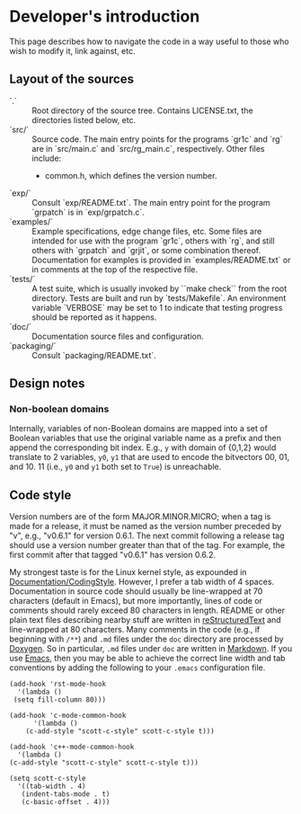 Developer's introduction
========================

This page describes how to navigate the code in a way useful to those who wish
to modify it, link against, etc.


Layout of the sources
---------------------

<dl>

<dt>`.`</dt>
<dd>Root directory of the source tree.  Contains LICENSE.txt, the directories
listed below, etc.</dd>

<dt>`src/`</dt>
<dd>Source code.  The main entry points for the programs `gr1c` and `rg` are in
`src/main.c` and `src/rg_main.c`, respectively.  Other files include:
<ul>
  <li>common.h, which defines the version number.</li>
</ul></dd>

<dt>`exp/`</dt>
<dd>Consult `exp/README.txt`.  The main entry point for the program `grpatch` is
in `exp/grpatch.c`.</dd>

<dt>`examples/`</dt>
<dd>Example specifications, edge change files, etc.  Some files are intended for
use with the program `gr1c`, others with `rg`, and still others with `grpatch`
and `grjit`, or some combination thereof.  Documentation for examples is
provided in `examples/README.txt` or in comments at the top of the respective
file.</dd>

<dt>`tests/`</dt>
<dd>A test suite, which is usually invoked by ``make check`` from the root
directory.  Tests are built and run by `tests/Makefile`.  An environment
variable `VERBOSE` may be set to 1 to indicate that testing progress should be
reported as it happens.</dd>

<dt>`doc/`</dt>
<dd>Documentation source files and configuration.</dd>

<dt>`packaging/`</dt>
<dd>Consult `packaging/README.txt`.</dd>

</dl>


Design notes
------------

### Non-boolean domains

Internally, variables of non-Boolean domains are mapped into a set of Boolean
variables that use the original variable name as a prefix and then append the
corresponding bit index. E.g., `y` with domain of {0,1,2} would translate to 2
variables, `y0`, `y1` that are used to encode the bitvectors 00, 01, and 10. 11
(i.e., `y0` and `y1` both set to `True`) is unreachable.


Code style
----------

Version numbers are of the form MAJOR.MINOR.MICRO; when a tag is made for a
release, it must be named as the version number preceded by "v", e.g., "v0.6.1"
for version 0.6.1.  The next commit following a release tag should use a version
number greater than that of the tag.  For example, the first commit after that
tagged "v0.6.1" has version 0.6.2.

My strongest taste is for the Linux kernel style, as expounded in
[Documentation/CodingStyle](http://lxr.linux.no/#linux+v3.8.8/Documentation/CodingStyle).
However, I prefer a tab width of 4 spaces.  Documentation in source code should
usually be line-wrapped at 70 characters (default in Emacs), but more
importantly, lines of code or comments should rarely exceed 80 characters in
length.  README or other plain text files describing nearby stuff are written in
[reStructuredText](http://docutils.sourceforge.net/rst.html) and line-wrapped at
80 characters.  Many comments in the code (e.g., if beginning with `/**`) and
`.md` files under the `doc` directory are processed by
[Doxygen](http://www.doxygen.org).  So in particular, `.md` files under `doc`
are written in [Markdown](http://daringfireball.net/projects/markdown/).  If you
use [Emacs](http://www.gnu.org/software/emacs/), then you may be able to achieve
the correct line width and tab conventions by adding the following to your
`.emacs` configuration file.

    (add-hook 'rst-mode-hook
      '(lambda ()
	 (setq fill-column 80)))

    (add-hook 'c-mode-common-hook
	      '(lambda ()
		(c-add-style "scott-c-style" scott-c-style t)))

    (add-hook 'c++-mode-common-hook
      '(lambda ()
	(c-add-style "scott-c-style" scott-c-style t)))

    (setq scott-c-style
      '((tab-width . 4)
       (indent-tabs-mode . t)
       (c-basic-offset . 4)))

